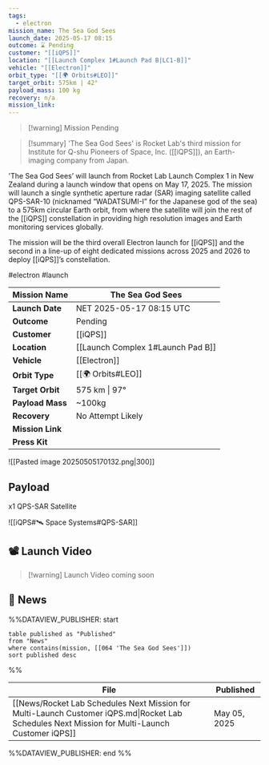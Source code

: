 ```yaml
---
tags:
  - electron
mission_name: The Sea God Sees
launch_date: 2025-05-17 08:15
outcome: ⌛ Pending
customer: "[[iQPS]]"
location: "[[Launch Complex 1#Launch Pad B|LC1-B]]"
vehicle: "[[Electron]]"
orbit_type: "[[🌍 Orbits#LEO]]"
target_orbit: 575km | 42°
payload_mass: 100 kg
recovery: n/a
mission_link:
---
```


>[!warning] Mission Pending

>[!summary]
'The Sea God Sees' is Rocket Lab's third mission for Institute for Q-shu Pioneers of Space, Inc. ([[iQPS]]), an Earth-imaging company from Japan.
>
'The Sea God Sees’ will launch from Rocket Lab Launch Complex 1 in New Zealand during a launch window that opens on May 17, 2025. The mission will launch a single synthetic aperture radar (SAR) imaging satellite called QPS-SAR-10 (nicknamed “WADATSUMI-I” for the Japanese god of the sea) to a 575km circular Earth orbit, from where the satellite will join the rest of the [[iQPS]] constellation in providing high resolution images and Earth monitoring services globally.
>
The mission will be the third overall Electron launch for [[iQPS]] and the second in a line-up of eight dedicated missions across 2025 and 2026 to deploy [[iQPS]]’s constellation. 


#electron #launch

| **Mission Name** | The Sea God Sees                  |
| ---------------- | --------------------------------- |
| **Launch Date**  | NET 2025-05-17 08:15 UTC          |
| **Outcome**      | Pending                           |
| **Customer**     | [[iQPS]]                          |
| **Location**     | [[Launch Complex 1#Launch Pad B]] |
| **Vehicle**      | [[Electron]]                      |
| **Orbit Type**   | [[🌍 Orbits#LEO]]                 |
| **Target Orbit** | 575 km &#124; 97°                 |
| **Payload Mass** | ~100kg                            |
| **Recovery**     | No Attempt Likely                 |
| **Mission Link** |                                   |
| **Press Kit**    |                                   |

![[Pasted image 20250505170132.png|300]]

## Payload

x1 QPS-SAR Satellite

![[iQPS#🛰️ Space Systems#QPS-SAR]]


## 📽️ Launch Video

>[!warning] Launch Video coming soon


## 📰 News

%%DATAVIEW_PUBLISHER: start
```
table published as "Published"
from "News"
where contains(mission, [[064 'The Sea God Sees']])
sort published desc
```
%%

| File                                                                                                                                             | Published    |
| ------------------------------------------------------------------------------------------------------------------------------------------------ | ------------ |
| [[News/Rocket Lab Schedules Next Mission for  Multi-Launch Customer iQPS.md\|Rocket Lab Schedules Next Mission for  Multi-Launch Customer iQPS]] | May 05, 2025 |

%%DATAVIEW_PUBLISHER: end %%